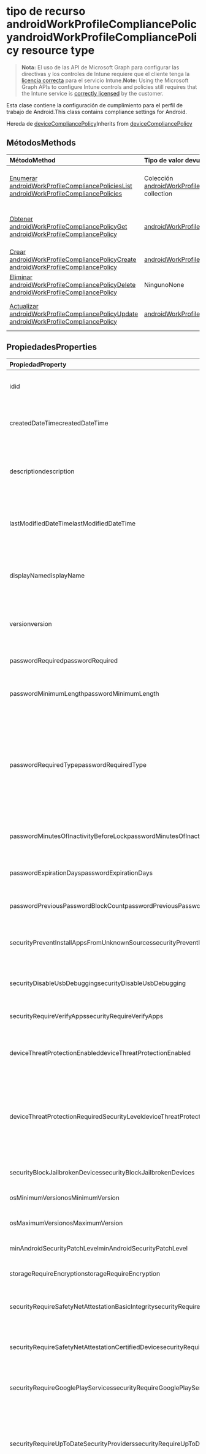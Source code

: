 # <a name="androidworkprofilecompliancepolicy-resource-type"></a><span data-ttu-id="d7b6d-101">tipo de recurso androidWorkProfileCompliancePolicy</span><span class="sxs-lookup"><span data-stu-id="d7b6d-101">androidWorkProfileCompliancePolicy resource type</span></span>

> <span data-ttu-id="d7b6d-102">**Nota:** El uso de las API de Microsoft Graph para configurar las directivas y los controles de Intune requiere que el cliente tenga la [licencia correcta](https://go.microsoft.com/fwlink/?linkid=839381) para el servicio Intune.</span><span class="sxs-lookup"><span data-stu-id="d7b6d-102">**Note:** Using the Microsoft Graph APIs to configure Intune controls and policies still requires that the Intune service is [correctly licensed](https://go.microsoft.com/fwlink/?linkid=839381) by the customer.</span></span>

<span data-ttu-id="d7b6d-103">Esta clase contiene la configuración de cumplimiento para el perfil de trabajo de Android.</span><span class="sxs-lookup"><span data-stu-id="d7b6d-103">This class contains compliance settings for Android.</span></span>

<span data-ttu-id="d7b6d-104">Hereda de [deviceCompliancePolicy](../resources/intune_deviceconfig_devicecompliancepolicy.md)</span><span class="sxs-lookup"><span data-stu-id="d7b6d-104">Inherits from [deviceCompliancePolicy](../resources/intune_deviceconfig_devicecompliancepolicy.md)</span></span>

## <a name="methods"></a><span data-ttu-id="d7b6d-105">Métodos</span><span class="sxs-lookup"><span data-stu-id="d7b6d-105">Methods</span></span>
|<span data-ttu-id="d7b6d-106">Método</span><span class="sxs-lookup"><span data-stu-id="d7b6d-106">Method</span></span>|<span data-ttu-id="d7b6d-107">Tipo de valor devuelto</span><span class="sxs-lookup"><span data-stu-id="d7b6d-107">Return Type</span></span>|<span data-ttu-id="d7b6d-108">Descripción</span><span class="sxs-lookup"><span data-stu-id="d7b6d-108">Description</span></span>|
|:---|:---|:---|
|[<span data-ttu-id="d7b6d-109">Enumerar androidWorkProfileCompliancePolicies</span><span class="sxs-lookup"><span data-stu-id="d7b6d-109">List androidWorkProfileCompliancePolicies</span></span>](../api/intune_deviceconfig_androidworkprofilecompliancepolicy_list.md)|<span data-ttu-id="d7b6d-110">Colección [androidWorkProfileCompliancePolicy](../resources/intune_deviceconfig_androidworkprofilecompliancepolicy.md)</span><span class="sxs-lookup"><span data-stu-id="d7b6d-110">[androidWorkProfileCompliancePolicy](../resources/intune_deviceconfig_androidworkprofilecompliancepolicy.md) collection</span></span>|<span data-ttu-id="d7b6d-111">Enumerar las propiedades y las relaciones de los objetos [androidWorkProfileCompliancePolicy](../resources/intune_deviceconfig_androidworkprofilecompliancepolicy.md).</span><span class="sxs-lookup"><span data-stu-id="d7b6d-111">List properties and relationships of the [macOSCompliancePolicy](../resources/intune_deviceconfig_androidworkprofilecompliancepolicy.md) objects.</span></span>|
|[<span data-ttu-id="d7b6d-112">Obtener androidWorkProfileCompliancePolicy</span><span class="sxs-lookup"><span data-stu-id="d7b6d-112">Get androidWorkProfileCompliancePolicy</span></span>](../api/intune_deviceconfig_androidworkprofilecompliancepolicy_get.md)|[<span data-ttu-id="d7b6d-113">androidWorkProfileCompliancePolicy</span><span class="sxs-lookup"><span data-stu-id="d7b6d-113">androidWorkProfileCompliancePolicy</span></span>](../resources/intune_deviceconfig_androidworkprofilecompliancepolicy.md)|<span data-ttu-id="d7b6d-114">Leer las propiedades y las relaciones del objeto [androidWorkProfileCompliancePolicy](../resources/intune_deviceconfig_androidworkprofilecompliancepolicy.md) .</span><span class="sxs-lookup"><span data-stu-id="d7b6d-114">Read properties and relationships of the [deviceManagementExchangeConnector](../resources/intune_deviceconfig_androidworkprofilecompliancepolicy.md) object.</span></span>|
|[<span data-ttu-id="d7b6d-115">Crear androidWorkProfileCompliancePolicy</span><span class="sxs-lookup"><span data-stu-id="d7b6d-115">Create androidWorkProfileCompliancePolicy</span></span>](../api/intune_deviceconfig_androidworkprofilecompliancepolicy_create.md)|[<span data-ttu-id="d7b6d-116">androidWorkProfileCompliancePolicy</span><span class="sxs-lookup"><span data-stu-id="d7b6d-116">androidWorkProfileCompliancePolicy</span></span>](../resources/intune_deviceconfig_androidworkprofilecompliancepolicy.md)|<span data-ttu-id="d7b6d-117">Crear un nuevo objeto [androidWorkProfileCompliancePolicy](../resources/intune_deviceconfig_androidworkprofilecompliancepolicy.md) .</span><span class="sxs-lookup"><span data-stu-id="d7b6d-117">Create a new [editionUpgradeConfiguration](../resources/intune_deviceconfig_androidworkprofilecompliancepolicy.md) object.</span></span>|
|[<span data-ttu-id="d7b6d-118">Eliminar androidWorkProfileCompliancePolicy</span><span class="sxs-lookup"><span data-stu-id="d7b6d-118">Delete androidWorkProfileCompliancePolicy</span></span>](../api/intune_deviceconfig_androidworkprofilecompliancepolicy_delete.md)|<span data-ttu-id="d7b6d-119">Ninguno</span><span class="sxs-lookup"><span data-stu-id="d7b6d-119">None</span></span>|<span data-ttu-id="d7b6d-120">Elimina un [androidWorkProfileCompliancePolicy](../resources/intune_deviceconfig_androidworkprofilecompliancepolicy.md).</span><span class="sxs-lookup"><span data-stu-id="d7b6d-120">Deletes a [androidWorkProfileCompliancePolicy](../resources/intune_deviceconfig_androidworkprofilecompliancepolicy.md).</span></span>|
|[<span data-ttu-id="d7b6d-121">Actualizar androidWorkProfileCompliancePolicy</span><span class="sxs-lookup"><span data-stu-id="d7b6d-121">Update androidWorkProfileCompliancePolicy</span></span>](../api/intune_deviceconfig_androidworkprofilecompliancepolicy_update.md)|[<span data-ttu-id="d7b6d-122">androidWorkProfileCompliancePolicy</span><span class="sxs-lookup"><span data-stu-id="d7b6d-122">androidWorkProfileCompliancePolicy</span></span>](../resources/intune_deviceconfig_androidworkprofilecompliancepolicy.md)|<span data-ttu-id="d7b6d-123">Actualizar las propiedades de un objeto [androidWorkProfileCompliancePolicy](../resources/intune_deviceconfig_androidworkprofilecompliancepolicy.md).</span><span class="sxs-lookup"><span data-stu-id="d7b6d-123">Update the properties of a [mobileThreatDefenseConnector](../resources/intune_deviceconfig_androidworkprofilecompliancepolicy.md) object.</span></span>|

## <a name="properties"></a><span data-ttu-id="d7b6d-124">Propiedades</span><span class="sxs-lookup"><span data-stu-id="d7b6d-124">Properties</span></span>
|<span data-ttu-id="d7b6d-125">Propiedad</span><span class="sxs-lookup"><span data-stu-id="d7b6d-125">Property</span></span>|<span data-ttu-id="d7b6d-126">Tipo</span><span class="sxs-lookup"><span data-stu-id="d7b6d-126">Type</span></span>|<span data-ttu-id="d7b6d-127">Descripción</span><span class="sxs-lookup"><span data-stu-id="d7b6d-127">Description</span></span>|
|:---|:---|:---|
|<span data-ttu-id="d7b6d-128">id</span><span class="sxs-lookup"><span data-stu-id="d7b6d-128">id</span></span>|<span data-ttu-id="d7b6d-129">Cadena</span><span class="sxs-lookup"><span data-stu-id="d7b6d-129">String</span></span>|<span data-ttu-id="d7b6d-130">Clave de la entidad.</span><span class="sxs-lookup"><span data-stu-id="d7b6d-130">Key of the entity.</span></span> <span data-ttu-id="d7b6d-131">Heredado de [deviceCompliancePolicy](../resources/intune_deviceconfig_devicecompliancepolicy.md).</span><span class="sxs-lookup"><span data-stu-id="d7b6d-131">Inherited from [deviceCompliancePolicy](../resources/intune_deviceconfig_devicecompliancepolicy.md)</span></span>|
|<span data-ttu-id="d7b6d-132">createdDateTime</span><span class="sxs-lookup"><span data-stu-id="d7b6d-132">createdDateTime</span></span>|<span data-ttu-id="d7b6d-133">DateTimeOffset</span><span class="sxs-lookup"><span data-stu-id="d7b6d-133">DateTimeOffset</span></span>|<span data-ttu-id="d7b6d-134">Fecha y hora en la que se creó el objeto.</span><span class="sxs-lookup"><span data-stu-id="d7b6d-134">DateTime the object was created.</span></span> <span data-ttu-id="d7b6d-135">Heredado de [deviceCompliancePolicy](../resources/intune_deviceconfig_devicecompliancepolicy.md).</span><span class="sxs-lookup"><span data-stu-id="d7b6d-135">Inherited from [deviceCompliancePolicy](../resources/intune_deviceconfig_devicecompliancepolicy.md)</span></span>|
|<span data-ttu-id="d7b6d-136">description</span><span class="sxs-lookup"><span data-stu-id="d7b6d-136">description</span></span>|<span data-ttu-id="d7b6d-137">Cadena</span><span class="sxs-lookup"><span data-stu-id="d7b6d-137">String</span></span>|<span data-ttu-id="d7b6d-138">Descripción proporcionada por el administrador de la configuración del dispositivo.</span><span class="sxs-lookup"><span data-stu-id="d7b6d-138">Admin provided description of the Device Configuration.</span></span> <span data-ttu-id="d7b6d-139">Heredado de [deviceCompliancePolicy](../resources/intune_deviceconfig_devicecompliancepolicy.md).</span><span class="sxs-lookup"><span data-stu-id="d7b6d-139">Inherited from [deviceCompliancePolicy](../resources/intune_deviceconfig_devicecompliancepolicy.md)</span></span>|
|<span data-ttu-id="d7b6d-140">lastModifiedDateTime</span><span class="sxs-lookup"><span data-stu-id="d7b6d-140">lastModifiedDateTime</span></span>|<span data-ttu-id="d7b6d-141">DateTimeOffset</span><span class="sxs-lookup"><span data-stu-id="d7b6d-141">DateTimeOffset</span></span>|<span data-ttu-id="d7b6d-142">Fecha y hora en la que se modificó el objeto por última vez.</span><span class="sxs-lookup"><span data-stu-id="d7b6d-142">DateTime the object was last modified.</span></span> <span data-ttu-id="d7b6d-143">Heredado de [deviceCompliancePolicy](../resources/intune_deviceconfig_devicecompliancepolicy.md).</span><span class="sxs-lookup"><span data-stu-id="d7b6d-143">Inherited from [deviceCompliancePolicy](../resources/intune_deviceconfig_devicecompliancepolicy.md)</span></span>|
|<span data-ttu-id="d7b6d-144">displayName</span><span class="sxs-lookup"><span data-stu-id="d7b6d-144">displayName</span></span>|<span data-ttu-id="d7b6d-145">Cadena</span><span class="sxs-lookup"><span data-stu-id="d7b6d-145">String</span></span>|<span data-ttu-id="d7b6d-146">Nombre proporcionado por el administrador de la configuración del dispositivo.</span><span class="sxs-lookup"><span data-stu-id="d7b6d-146">Admin provided name of the device configuration.</span></span> <span data-ttu-id="d7b6d-147">Heredado de [deviceCompliancePolicy](../resources/intune_deviceconfig_devicecompliancepolicy.md).</span><span class="sxs-lookup"><span data-stu-id="d7b6d-147">Inherited from [deviceCompliancePolicy](../resources/intune_deviceconfig_devicecompliancepolicy.md)</span></span>|
|<span data-ttu-id="d7b6d-148">version</span><span class="sxs-lookup"><span data-stu-id="d7b6d-148">version</span></span>|<span data-ttu-id="d7b6d-149">Int32</span><span class="sxs-lookup"><span data-stu-id="d7b6d-149">Int32</span></span>|<span data-ttu-id="d7b6d-150">Versión de la configuración del dispositivo.</span><span class="sxs-lookup"><span data-stu-id="d7b6d-150">Version of the device configuration.</span></span> <span data-ttu-id="d7b6d-151">Heredado de [deviceCompliancePolicy](../resources/intune_deviceconfig_devicecompliancepolicy.md).</span><span class="sxs-lookup"><span data-stu-id="d7b6d-151">Inherited from [deviceCompliancePolicy](../resources/intune_deviceconfig_devicecompliancepolicy.md)</span></span>|
|<span data-ttu-id="d7b6d-152">passwordRequired</span><span class="sxs-lookup"><span data-stu-id="d7b6d-152">passwordRequired</span></span>|<span data-ttu-id="d7b6d-153">Booleano</span><span class="sxs-lookup"><span data-stu-id="d7b6d-153">Boolean</span></span>|<span data-ttu-id="d7b6d-154">Exigir una contraseña para desbloquear el dispositivo.</span><span class="sxs-lookup"><span data-stu-id="d7b6d-154">Require a password to unlock device.</span></span>|
|<span data-ttu-id="d7b6d-155">passwordMinimumLength</span><span class="sxs-lookup"><span data-stu-id="d7b6d-155">passwordMinimumLength</span></span>|<span data-ttu-id="d7b6d-156">Int32</span><span class="sxs-lookup"><span data-stu-id="d7b6d-156">Int32</span></span>|<span data-ttu-id="d7b6d-157">Longitud mínima de la contraseña.</span><span class="sxs-lookup"><span data-stu-id="d7b6d-157">Minimum password length.</span></span> <span data-ttu-id="d7b6d-158">Valores válidos de 4 a 16</span><span class="sxs-lookup"><span data-stu-id="d7b6d-158">Valid values 4 to 16</span></span>|
|<span data-ttu-id="d7b6d-159">passwordRequiredType</span><span class="sxs-lookup"><span data-stu-id="d7b6d-159">passwordRequiredType</span></span>|[<span data-ttu-id="d7b6d-160">androidRequiredPasswordType</span><span class="sxs-lookup"><span data-stu-id="d7b6d-160">androidRequiredPasswordType</span></span>](../resources/intune_deviceconfig_androidrequiredpasswordtype.md)|<span data-ttu-id="d7b6d-161">Tipo de caracteres en la contraseña.</span><span class="sxs-lookup"><span data-stu-id="d7b6d-161">Type of characters in password Possible values are: , , , , , , , .</span></span> <span data-ttu-id="d7b6d-162">Los valores posibles son: `deviceDefault`, `alphabetic`, `alphanumeric`, `alphanumericWithSymbols`, `lowSecurityBiometric`, `numeric`, `numericComplex` y `any`.</span><span class="sxs-lookup"><span data-stu-id="d7b6d-162">Possible values are: `deviceDefault`, `alphabetic`, `alphanumeric`, `alphanumericWithSymbols`, `lowSecurityBiometric`, `numeric`, `numericComplex`, `any`.</span></span>|
|<span data-ttu-id="d7b6d-163">passwordMinutesOfInactivityBeforeLock</span><span class="sxs-lookup"><span data-stu-id="d7b6d-163">passwordMinutesOfInactivityBeforeLock</span></span>|<span data-ttu-id="d7b6d-164">Int32</span><span class="sxs-lookup"><span data-stu-id="d7b6d-164">Int32</span></span>|<span data-ttu-id="d7b6d-165">Minutos de inactividad antes de que sea necesaria una contraseña.</span><span class="sxs-lookup"><span data-stu-id="d7b6d-165">Minutes of inactivity before a password is required.</span></span>|
|<span data-ttu-id="d7b6d-166">passwordExpirationDays</span><span class="sxs-lookup"><span data-stu-id="d7b6d-166">passwordExpirationDays</span></span>|<span data-ttu-id="d7b6d-167">Int32</span><span class="sxs-lookup"><span data-stu-id="d7b6d-167">Int32</span></span>|<span data-ttu-id="d7b6d-168">Número de días antes de que expire la contraseña.</span><span class="sxs-lookup"><span data-stu-id="d7b6d-168">Number of days before the password expires.</span></span> <span data-ttu-id="d7b6d-169">Valores válidos de 1 a 365</span><span class="sxs-lookup"><span data-stu-id="d7b6d-169">Valid values 1 to 365</span></span>|
|<span data-ttu-id="d7b6d-170">passwordPreviousPasswordBlockCount</span><span class="sxs-lookup"><span data-stu-id="d7b6d-170">passwordPreviousPasswordBlockCount</span></span>|<span data-ttu-id="d7b6d-171">Int32</span><span class="sxs-lookup"><span data-stu-id="d7b6d-171">Int32</span></span>|<span data-ttu-id="d7b6d-172">Número de contraseñas anteriores que bloquear.</span><span class="sxs-lookup"><span data-stu-id="d7b6d-172">Number of previous passwords to block.</span></span>|
|<span data-ttu-id="d7b6d-173">securityPreventInstallAppsFromUnknownSources</span><span class="sxs-lookup"><span data-stu-id="d7b6d-173">securityPreventInstallAppsFromUnknownSources</span></span>|<span data-ttu-id="d7b6d-174">Booleano</span><span class="sxs-lookup"><span data-stu-id="d7b6d-174">Boolean</span></span>|<span data-ttu-id="d7b6d-175">Exigir que los dispositivos impidan la instalación de aplicaciones de orígenes desconocidos.</span><span class="sxs-lookup"><span data-stu-id="d7b6d-175">Require that devices disallow installation of apps from unknown sources.</span></span>|
|<span data-ttu-id="d7b6d-176">securityDisableUsbDebugging</span><span class="sxs-lookup"><span data-stu-id="d7b6d-176">securityDisableUsbDebugging</span></span>|<span data-ttu-id="d7b6d-177">Booleano</span><span class="sxs-lookup"><span data-stu-id="d7b6d-177">Boolean</span></span>|<span data-ttu-id="d7b6d-178">Deshabilitar la depuración USB en dispositivos Android.</span><span class="sxs-lookup"><span data-stu-id="d7b6d-178">Disable USB debugging on Android devices.</span></span>|
|<span data-ttu-id="d7b6d-179">securityRequireVerifyApps</span><span class="sxs-lookup"><span data-stu-id="d7b6d-179">securityRequireVerifyApps</span></span>|<span data-ttu-id="d7b6d-180">Booleano</span><span class="sxs-lookup"><span data-stu-id="d7b6d-180">Boolean</span></span>|<span data-ttu-id="d7b6d-181">Exigir que la característica Verificar aplicaciones de Android esté activada.</span><span class="sxs-lookup"><span data-stu-id="d7b6d-181">Require the Android Verify apps feature is turned on.</span></span>|
|<span data-ttu-id="d7b6d-182">deviceThreatProtectionEnabled</span><span class="sxs-lookup"><span data-stu-id="d7b6d-182">deviceThreatProtectionEnabled</span></span>|<span data-ttu-id="d7b6d-183">Booleano</span><span class="sxs-lookup"><span data-stu-id="d7b6d-183">Boolean</span></span>|<span data-ttu-id="d7b6d-184">Exigir que los dispositivos hayan habilitado la protección contra amenazas de dispositivo.</span><span class="sxs-lookup"><span data-stu-id="d7b6d-184">Require that devices have enabled device threat protection.</span></span>|
|<span data-ttu-id="d7b6d-185">deviceThreatProtectionRequiredSecurityLevel</span><span class="sxs-lookup"><span data-stu-id="d7b6d-185">deviceThreatProtectionRequiredSecurityLevel</span></span>|[<span data-ttu-id="d7b6d-186">deviceThreatProtectionLevel</span><span class="sxs-lookup"><span data-stu-id="d7b6d-186">deviceThreatProtectionLevel</span></span>](../resources/intune_deviceconfig_devicethreatprotectionlevel.md)|<span data-ttu-id="d7b6d-187">Exigir que el nivel de riesgo mínimo de Mobile Threat Protection informe del no cumplimiento.</span><span class="sxs-lookup"><span data-stu-id="d7b6d-187">Require Mobile Threat Protection minimum risk level to report noncompliance.</span></span> <span data-ttu-id="d7b6d-188">Los valores posibles son: `unavailable`, `secured`, `low`, `medium`, `high` y `notSet`.</span><span class="sxs-lookup"><span data-stu-id="d7b6d-188">Possible values are: `unavailable`, `secured`, `low`, `medium`, `high`, `notSet`.</span></span>|
|<span data-ttu-id="d7b6d-189">securityBlockJailbrokenDevices</span><span class="sxs-lookup"><span data-stu-id="d7b6d-189">securityBlockJailbrokenDevices</span></span>|<span data-ttu-id="d7b6d-190">Booleano</span><span class="sxs-lookup"><span data-stu-id="d7b6d-190">Boolean</span></span>|<span data-ttu-id="d7b6d-191">No pueden usarse dispositivos con jailbreak o rooting.</span><span class="sxs-lookup"><span data-stu-id="d7b6d-191">Devices must not be jailbroken or rooted.</span></span>|
|<span data-ttu-id="d7b6d-192">osMinimumVersion</span><span class="sxs-lookup"><span data-stu-id="d7b6d-192">osMinimumVersion</span></span>|<span data-ttu-id="d7b6d-193">Cadena</span><span class="sxs-lookup"><span data-stu-id="d7b6d-193">String</span></span>|<span data-ttu-id="d7b6d-194">Versión mínima de Android.</span><span class="sxs-lookup"><span data-stu-id="d7b6d-194">Minimum Android version.</span></span>|
|<span data-ttu-id="d7b6d-195">osMaximumVersion</span><span class="sxs-lookup"><span data-stu-id="d7b6d-195">osMaximumVersion</span></span>|<span data-ttu-id="d7b6d-196">Cadena</span><span class="sxs-lookup"><span data-stu-id="d7b6d-196">String</span></span>|<span data-ttu-id="d7b6d-197">Versión máxima de Android.</span><span class="sxs-lookup"><span data-stu-id="d7b6d-197">Maximum Android version.</span></span>|
|<span data-ttu-id="d7b6d-198">minAndroidSecurityPatchLevel</span><span class="sxs-lookup"><span data-stu-id="d7b6d-198">minAndroidSecurityPatchLevel</span></span>|<span data-ttu-id="d7b6d-199">Cadena</span><span class="sxs-lookup"><span data-stu-id="d7b6d-199">String</span></span>|<span data-ttu-id="d7b6d-200">Nivel de revisión de seguridad mínimo de Android.</span><span class="sxs-lookup"><span data-stu-id="d7b6d-200">Minimum Android security patch level.</span></span>|
|<span data-ttu-id="d7b6d-201">storageRequireEncryption</span><span class="sxs-lookup"><span data-stu-id="d7b6d-201">storageRequireEncryption</span></span>|<span data-ttu-id="d7b6d-202">Booleano</span><span class="sxs-lookup"><span data-stu-id="d7b6d-202">Boolean</span></span>|<span data-ttu-id="d7b6d-203">Exigir cifrado en dispositivos Android.</span><span class="sxs-lookup"><span data-stu-id="d7b6d-203">Require encryption on Android devices.</span></span>|
|<span data-ttu-id="d7b6d-204">securityRequireSafetyNetAttestationBasicIntegrity</span><span class="sxs-lookup"><span data-stu-id="d7b6d-204">securityRequireSafetyNetAttestationBasicIntegrity</span></span>|<span data-ttu-id="d7b6d-205">Booleano</span><span class="sxs-lookup"><span data-stu-id="d7b6d-205">Boolean</span></span>|<span data-ttu-id="d7b6d-206">Exigir que el dispositivo supere la comprobación de integridad básica de SafetyNet.</span><span class="sxs-lookup"><span data-stu-id="d7b6d-206">Require the device to pass the SafetyNet basic integrity check.</span></span>|
|<span data-ttu-id="d7b6d-207">securityRequireSafetyNetAttestationCertifiedDevice</span><span class="sxs-lookup"><span data-stu-id="d7b6d-207">securityRequireSafetyNetAttestationCertifiedDevice</span></span>|<span data-ttu-id="d7b6d-208">Booleano</span><span class="sxs-lookup"><span data-stu-id="d7b6d-208">Boolean</span></span>|<span data-ttu-id="d7b6d-209">Exigir que el dispositivo supere la comprobación de dispositivos certificados de SafetyNet.</span><span class="sxs-lookup"><span data-stu-id="d7b6d-209">Require the device to pass the SafetyNet certified device check.</span></span>|
|<span data-ttu-id="d7b6d-210">securityRequireGooglePlayServices</span><span class="sxs-lookup"><span data-stu-id="d7b6d-210">securityRequireGooglePlayServices</span></span>|<span data-ttu-id="d7b6d-211">Booleano</span><span class="sxs-lookup"><span data-stu-id="d7b6d-211">Boolean</span></span>|<span data-ttu-id="d7b6d-212">Exigir que Google Play Services esté instalado y habilitado en el dispositivo.</span><span class="sxs-lookup"><span data-stu-id="d7b6d-212">Require Google Play Services to be installed and enabled on the device.</span></span>|
|<span data-ttu-id="d7b6d-213">securityRequireUpToDateSecurityProviders</span><span class="sxs-lookup"><span data-stu-id="d7b6d-213">securityRequireUpToDateSecurityProviders</span></span>|<span data-ttu-id="d7b6d-214">Booleano</span><span class="sxs-lookup"><span data-stu-id="d7b6d-214">Boolean</span></span>|<span data-ttu-id="d7b6d-215">Exigir que el dispositivo tenga los proveedores de seguridad actualizados.</span><span class="sxs-lookup"><span data-stu-id="d7b6d-215">Require the device to have up to date security providers.</span></span> <span data-ttu-id="d7b6d-216">El dispositivo requerirá que Google Play Services esté instalado y habilitado.</span><span class="sxs-lookup"><span data-stu-id="d7b6d-216">The device will require Google Play Services to be enabled and up to date.</span></span>|
|<span data-ttu-id="d7b6d-217">securityRequireCompanyPortalAppIntegrity</span><span class="sxs-lookup"><span data-stu-id="d7b6d-217">securityRequireCompanyPortalAppIntegrity</span></span>|<span data-ttu-id="d7b6d-218">Booleano</span><span class="sxs-lookup"><span data-stu-id="d7b6d-218">Boolean</span></span>|<span data-ttu-id="d7b6d-219">Requerir que el dispositivo pase la comprobación de integridad en tiempo de ejecución de la aplicación del cliente del Portal de empresa.</span><span class="sxs-lookup"><span data-stu-id="d7b6d-219">Require the device to pass the Company Portal client app runtime integrity check.</span></span>|

## <a name="relationships"></a><span data-ttu-id="d7b6d-220">Relaciones</span><span class="sxs-lookup"><span data-stu-id="d7b6d-220">Relationships</span></span>
|<span data-ttu-id="d7b6d-221">Relación</span><span class="sxs-lookup"><span data-stu-id="d7b6d-221">Relationship</span></span>|<span data-ttu-id="d7b6d-222">Tipo</span><span class="sxs-lookup"><span data-stu-id="d7b6d-222">Type</span></span>|<span data-ttu-id="d7b6d-223">Descripción</span><span class="sxs-lookup"><span data-stu-id="d7b6d-223">Description</span></span>|
|:---|:---|:---|
|<span data-ttu-id="d7b6d-224">scheduledActionsForRule</span><span class="sxs-lookup"><span data-stu-id="d7b6d-224">scheduledActionsForRule</span></span>|<span data-ttu-id="d7b6d-225">Colección [deviceComplianceScheduledActionForRule](../resources/intune_deviceconfig_devicecompliancescheduledactionforrule.md)</span><span class="sxs-lookup"><span data-stu-id="d7b6d-225">[deviceComplianceScheduledActionForRule](../resources/intune_deviceconfig_devicecompliancescheduledactionforrule.md) collection</span></span>|<span data-ttu-id="d7b6d-226">La lista de acción programada para esta regla. Heredado de [deviceCompliancePolicy](../resources/intune_deviceconfig_devicecompliancepolicy.md)</span><span class="sxs-lookup"><span data-stu-id="d7b6d-226">The list of scheduled action for this rule Inherited from [deviceCompliancePolicy](../resources/intune_deviceconfig_devicecompliancepolicy.md)</span></span>|
|<span data-ttu-id="d7b6d-227">deviceStatuses</span><span class="sxs-lookup"><span data-stu-id="d7b6d-227">deviceStatuses</span></span>|<span data-ttu-id="d7b6d-228">Colección [deviceComplianceDeviceStatus](../resources/intune_deviceconfig_devicecompliancedevicestatus.md)</span><span class="sxs-lookup"><span data-stu-id="d7b6d-228">[deviceComplianceDeviceStatus](../resources/intune_deviceconfig_devicecompliancedevicestatus.md) collection</span></span>|<span data-ttu-id="d7b6d-229">Lista de DeviceComplianceDeviceStatus.</span><span class="sxs-lookup"><span data-stu-id="d7b6d-229">List of DeviceComplianceDeviceStatus.</span></span> <span data-ttu-id="d7b6d-230">Heredado de [deviceCompliancePolicy](../resources/intune_deviceconfig_devicecompliancepolicy.md)</span><span class="sxs-lookup"><span data-stu-id="d7b6d-230">Inherited from [deviceCompliancePolicy](../resources/intune_deviceconfig_devicecompliancepolicy.md)</span></span>|
|<span data-ttu-id="d7b6d-231">userStatuses</span><span class="sxs-lookup"><span data-stu-id="d7b6d-231">userStatuses</span></span>|<span data-ttu-id="d7b6d-232">Colección [deviceComplianceUserStatus](../resources/intune_deviceconfig_devicecomplianceuserstatus.md)</span><span class="sxs-lookup"><span data-stu-id="d7b6d-232">[deviceComplianceUserStatus](../resources/intune_deviceconfig_devicecomplianceuserstatus.md) collection</span></span>|<span data-ttu-id="d7b6d-233">Lista de DeviceComplianceUserStatus.</span><span class="sxs-lookup"><span data-stu-id="d7b6d-233">List of DeviceComplianceUserStatus.</span></span> <span data-ttu-id="d7b6d-234">Heredado de [deviceCompliancePolicy](../resources/intune_deviceconfig_devicecompliancepolicy.md)</span><span class="sxs-lookup"><span data-stu-id="d7b6d-234">Inherited from [deviceCompliancePolicy](../resources/intune_deviceconfig_devicecompliancepolicy.md)</span></span>|
|<span data-ttu-id="d7b6d-235">deviceStatusOverview</span><span class="sxs-lookup"><span data-stu-id="d7b6d-235">deviceStatusOverview</span></span>|[<span data-ttu-id="d7b6d-236">deviceComplianceDeviceOverview</span><span class="sxs-lookup"><span data-stu-id="d7b6d-236">deviceComplianceDeviceOverview</span></span>](../resources/intune_deviceconfig_devicecompliancedeviceoverview.md)|<span data-ttu-id="d7b6d-237">Información general sobre el estado de dispositivos del cumplimiento de dispositivo. Heredado de [deviceCompliancePolicy](../resources/intune_deviceconfig_devicecompliancepolicy.md)</span><span class="sxs-lookup"><span data-stu-id="d7b6d-237">Device compliance devices status overview Inherited from [deviceCompliancePolicy](../resources/intune_deviceconfig_devicecompliancepolicy.md)</span></span>|
|<span data-ttu-id="d7b6d-238">userStatusOverview</span><span class="sxs-lookup"><span data-stu-id="d7b6d-238">userStatusOverview</span></span>|[<span data-ttu-id="d7b6d-239">deviceComplianceUserOverview</span><span class="sxs-lookup"><span data-stu-id="d7b6d-239">deviceComplianceUserOverview</span></span>](../resources/intune_deviceconfig_devicecomplianceuseroverview.md)|<span data-ttu-id="d7b6d-240">Información general sobre el estado de usuarios del cumplimiento de dispositivo. Heredado de [deviceCompliancePolicy](../resources/intune_deviceconfig_devicecompliancepolicy.md)</span><span class="sxs-lookup"><span data-stu-id="d7b6d-240">Device compliance users status overview Inherited from [deviceCompliancePolicy](../resources/intune_deviceconfig_devicecompliancepolicy.md)</span></span>|
|<span data-ttu-id="d7b6d-241">deviceSettingStateSummaries</span><span class="sxs-lookup"><span data-stu-id="d7b6d-241">deviceSettingStateSummaries</span></span>|<span data-ttu-id="d7b6d-242">Colección [settingStateDeviceSummary](../resources/intune_deviceconfig_settingstatedevicesummary.md)</span><span class="sxs-lookup"><span data-stu-id="d7b6d-242">[settingStateDeviceSummary](../resources/intune_deviceconfig_settingstatedevicesummary.md) collection</span></span>|<span data-ttu-id="d7b6d-243">Resumen de dispositivo sobre el estado de configuración de cumplimiento. Heredado de [deviceCompliancePolicy](../resources/intune_deviceconfig_devicecompliancepolicy.md)</span><span class="sxs-lookup"><span data-stu-id="d7b6d-243">Compliance Setting State Device Summary Inherited from [deviceCompliancePolicy](../resources/intune_deviceconfig_devicecompliancepolicy.md)</span></span>|
|<span data-ttu-id="d7b6d-244">asignaciones</span><span class="sxs-lookup"><span data-stu-id="d7b6d-244">assignments</span></span>|<span data-ttu-id="d7b6d-245">Colección [deviceCompliancePolicyAssignment](../resources/intune_deviceconfig_devicecompliancepolicyassignment.md)</span><span class="sxs-lookup"><span data-stu-id="d7b6d-245">[deviceCompliancePolicyAssignment](../resources/intune_deviceconfig_devicecompliancepolicyassignment.md) collection</span></span>|<span data-ttu-id="d7b6d-246">El conjunto de asignaciones para esta directiva de cumplimiento.</span><span class="sxs-lookup"><span data-stu-id="d7b6d-246">The collection of assignments for this compliance policy.</span></span> <span data-ttu-id="d7b6d-247">Heredado de [deviceCompliancePolicy](../resources/intune_deviceconfig_devicecompliancepolicy.md)</span><span class="sxs-lookup"><span data-stu-id="d7b6d-247">Inherited from [deviceCompliancePolicy](../resources/intune_deviceconfig_devicecompliancepolicy.md)</span></span>|

## <a name="json-representation"></a><span data-ttu-id="d7b6d-248">Representación JSON</span><span class="sxs-lookup"><span data-stu-id="d7b6d-248">JSON Representation</span></span>
<span data-ttu-id="d7b6d-249">Aquí tiene una representación JSON del recurso.</span><span class="sxs-lookup"><span data-stu-id="d7b6d-249">Here is a JSON representation of the resource.</span></span>
<!--{
  "blockType": "resource",
  "baseType": "microsoft.graph.deviceCompliancePolicy",
  "keyProperty": "id",
  "@odata.type": "microsoft.graph.androidWorkProfileCompliancePolicy"
}-->
``` json
{
  "@odata.type": "#microsoft.graph.androidWorkProfileCompliancePolicy",
  "id": "String (identifier)",
  "createdDateTime": "String (timestamp)",
  "description": "String",
  "lastModifiedDateTime": "String (timestamp)",
  "displayName": "String",
  "version": 1024,
  "passwordRequired": true,
  "passwordMinimumLength": 1024,
  "passwordRequiredType": "String",
  "passwordMinutesOfInactivityBeforeLock": 1024,
  "passwordExpirationDays": 1024,
  "passwordPreviousPasswordBlockCount": 1024,
  "securityPreventInstallAppsFromUnknownSources": true,
  "securityDisableUsbDebugging": true,
  "securityRequireVerifyApps": true,
  "deviceThreatProtectionEnabled": true,
  "deviceThreatProtectionRequiredSecurityLevel": "String",
  "securityBlockJailbrokenDevices": true,
  "osMinimumVersion": "String",
  "osMaximumVersion": "String",
  "minAndroidSecurityPatchLevel": "String",
  "storageRequireEncryption": true,
  "securityRequireSafetyNetAttestationBasicIntegrity": true,
  "securityRequireSafetyNetAttestationCertifiedDevice": true,
  "securityRequireGooglePlayServices": true,
  "securityRequireUpToDateSecurityProviders": true,
  "securityRequireCompanyPortalAppIntegrity": true
}
```








